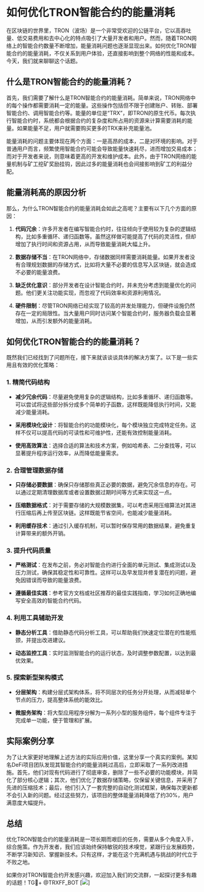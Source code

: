 # 如何优化TRON智能合约的能量消耗

在区块链的世界里，TRON（波场）是一个非常受欢迎的公链平台，它以高吞吐量、低交易费用和去中心化的特点吸引了大量开发者和用户。然而，随着TRON网络上的智能合约数量不断增加，能量消耗问题也逐渐显现出来。如何优化TRON智能合约的能量消耗，不仅关系到用户体验，还直接影响到整个网络的性能和成本。今天，我们就来聊聊这个话题。

## 什么是TRON智能合约的能量消耗？

首先，我们需要了解什么是TRON智能合约的能量消耗。简单来说，TRON网络中的每个操作都需要消耗一定的能量。这些操作包括但不限于创建账户、转账、部署智能合约、调用智能合约等。能量的单位是“TRX”，即TRON的原生代币。每次执行智能合约时，系统都会根据合约的复杂度和所占用的资源来计算需要消耗的能量。如果能量不足，用户就需要购买更多的TRX来补充能量池。

能量消耗的问题主要体现在两个方面：一是高昂的成本，二是对环境的影响。对于普通用户而言，频繁使用智能合约可能会导致能量快速耗尽，进而增加交易成本；而对于开发者来说，则意味着更高的开发和维护成本。此外，由于TRON网络的能量机制与矿工挖矿奖励挂钩，因此过多的能量消耗也会间接影响到矿工的利益分配。

## 能量消耗高的原因分析

那么，为什么TRON智能合约的能量消耗会如此之高呢？主要有以下几个方面的原因：

1. **代码冗余**：许多开发者在编写智能合约时，往往倾向于使用较为复杂的逻辑结构，比如多重循环、递归函数等。虽然这样做可能提高了代码的灵活性，但却增加了执行时间和资源占用，从而导致能量消耗大幅上升。

2. **数据存储不当**：在TRON网络中，存储数据同样需要消耗能量。如果开发者没有合理规划数据的存储方式，比如将大量不必要的信息写入区块链，就会造成不必要的能量浪费。

3. **缺乏优化意识**：部分开发者在设计智能合约时，并未充分考虑到能量优化的问题。他们更关注功能实现，而忽视了代码效率和资源利用情况。

4. **硬件限制**：尽管TRON网络已经实现了较高的并发处理能力，但硬件设施仍然存在一定的局限性。当大量用户同时访问某个智能合约时，服务器负载会显著增加，从而引发额外的能量消耗。

## 如何优化TRON智能合约的能量消耗？

既然我们已经找到了问题所在，接下来就该谈谈具体的解决方案了。以下是一些实用且有效的优化策略：

### 1. 精简代码结构

- **减少冗余代码**：尽量避免使用复杂的逻辑结构，比如多重循环、递归函数等。可以尝试将这些部分拆分成多个简单的子函数，这样既能降低执行时间，又能减少能量消耗。
  
- **采用模块化设计**：将智能合约的功能模块化，每个模块独立完成特定任务。这样不仅可以提高代码的可读性和可维护性，还能有效控制能量消耗。

- **使用高效算法**：选择合适的算法和技术方案，例如哈希表、二分查找等，可以显著提升程序运行效率，从而降低能量需求。

### 2. 合理管理数据存储

- **只存储必要数据**：确保只存储那些真正必要的数据，避免冗余信息的存在。可以通过定期清理数据库或者设置数据过期时间等方式来实现这一点。

- **压缩数据格式**：对于需要存储的大规模数据集，可以考虑采用压缩算法对其进行压缩后再上传至区块链。这样既能节省空间，也能减少能量消耗。

- **利用缓存技术**：通过引入缓存机制，可以暂时保存常用的数据结果，避免重复计算带来的额外开销。

### 3. 提升代码质量

- **严格测试**：在发布之前，务必对智能合约进行全面的单元测试、集成测试以及压力测试，确保其稳定性和可靠性。这样可以及早发现并修复潜在的问题，避免因错误而导致的能量浪费。

- **遵循最佳实践**：参考官方文档或社区推荐的最佳实践指南，学习如何正确地编写安全高效的智能合约代码。

### 4. 利用工具辅助开发

- **静态分析工具**：借助静态代码分析工具，可以帮助我们快速定位潜在的性能瓶颈，并提出改进建议。

- **动态监控工具**：实时监测智能合约的运行状态，及时调整参数配置，以达到最优效果。

### 5. 探索新型架构模式

- **分层架构**：构建分层式架构体系，将不同层次的任务分开处理，从而减轻单个节点的压力，提高整体系统的能效比。

- **微服务架构**：将大型应用程序分解为一系列小型的服务组件，每个组件专注于完成单一功能，便于管理和扩展。

## 实际案例分享

为了让大家更好地理解上述方法的实际应用价值，这里分享一个真实的案例。某知名DeFi项目团队发现其智能合约的能量消耗过高后，立即采取了一系列改进措施。首先，他们对现有代码进行了彻底审查，删除了一些不必要的功能模块，并简化了部分核心逻辑；其次，他们优化了数据存储策略，仅保留关键信息，并采用了先进的压缩技术；最后，他们引入了一套完整的自动化测试框架，确保每次更新都不会引入新的问题。经过这些努力，该项目的整体能量消耗降低了约30%，用户满意度大幅提升。

## 总结

优化TRON智能合约的能量消耗是一项长期而艰巨的任务，需要从多个角度入手，综合施策。作为开发者，我们应该始终保持敏锐的技术嗅觉，紧跟行业发展趋势，不断学习新知识、掌握新技术。只有这样，才能在这个充满机遇与挑战的时代立于不败之地。

如果你对TRON智能合约开发感兴趣，欢迎加入我们的交流群，一起探讨更多有趣的话题！TG💪+ @TRXFF_BOT  [![](https://sites.google.com/view/trxduihuan/)]